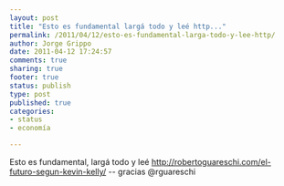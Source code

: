 ```yaml
--- 
layout: post
title: "Esto es fundamental largá todo y leé http..."
permalink: /2011/04/12/esto-es-fundamental-larga-todo-y-lee-http/
author: Jorge Grippo
date: 2011-04-12 17:24:57
comments: true
sharing: true
footer: true
status: publish
type: post
published: true
categories: 
- status
- economía

---
```

<!-- 183 -->
Esto es fundamental, largá todo y leé http://robertoguareschi.com/el-futuro-segun-kevin-kelly/ -- gracias @rguareschi

